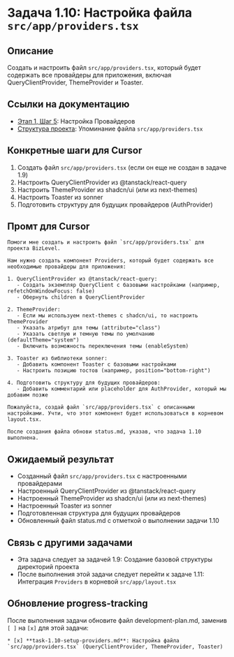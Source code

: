 # Задача 1.10: Настройка файла `src/app/providers.tsx`

## Описание
Создать и настроить файл `src/app/providers.tsx`, который будет содержать все провайдеры для приложения, включая QueryClientProvider, ThemeProvider и Toaster.

## Ссылки на документацию
- [Этап 1, Шаг 5](../BizLevel-%20План%20Реализации%20Проекта.%2031.03.rtf): Настройка Провайдеров
- [Структура проекта](../BizLevel-%20План%20Реализации%20Проекта.%2031.03.rtf): Упоминание файла `src/app/providers.tsx`

## Конкретные шаги для Cursor
1. Создать файл `src/app/providers.tsx` (если он еще не создан в задаче 1.9)
2. Настроить QueryClientProvider из @tanstack/react-query
3. Настроить ThemeProvider из shadcn/ui (или из next-themes)
4. Настроить Toaster из sonner
5. Подготовить структуру для будущих провайдеров (AuthProvider)

## Промт для Cursor
```
Помоги мне создать и настроить файл `src/app/providers.tsx` для проекта BizLevel.

Нам нужно создать компонент Providers, который будет содержать все необходимые провайдеры для приложения:

1. QueryClientProvider из @tanstack/react-query:
   - Создать экземпляр QueryClient с базовыми настройками (например, refetchOnWindowFocus: false)
   - Обернуть children в QueryClientProvider

2. ThemeProvider:
   - Если мы используем next-themes с shadcn/ui, то настроить ThemeProvider
   - Указать атрибут для темы (attribute="class")
   - Указать светлую и темную темы по умолчанию (defaultTheme="system")
   - Включить возможность переключения темы (enableSystem)

3. Toaster из библиотеки sonner:
   - Добавить компонент Toaster с базовыми настройками
   - Настроить позицию тостов (например, position="bottom-right")

4. Подготовить структуру для будущих провайдеров:
   - Добавить комментарий или placeholder для AuthProvider, который мы добавим позже

Пожалуйста, создай файл `src/app/providers.tsx` с описанными настройками. Учти, что этот компонент будет использоваться в корневом layout.tsx.

После создания файла обнови status.md, указав, что задача 1.10 выполнена.
```

## Ожидаемый результат
- Созданный файл `src/app/providers.tsx` с настроенными провайдерами
- Настроенный QueryClientProvider из @tanstack/react-query
- Настроенный ThemeProvider из shadcn/ui (или из next-themes)
- Настроенный Toaster из sonner
- Подготовленная структура для будущих провайдеров
- Обновленный файл status.md с отметкой о выполнении задачи 1.10

## Связь с другими задачами
- Эта задача следует за задачей 1.9: Создание базовой структуры директорий проекта
- После выполнения этой задачи следует перейти к задаче 1.11: Интеграция `Providers` в корневой `src/app/layout.tsx`

## Обновление progress-tracking
После выполнения задачи обновите файл development-plan.md, заменив `[ ]` на `[x]` для этой задачи:
```
* [x] **task-1.10-setup-providers.md**: Настройка файла `src/app/providers.tsx` (QueryClientProvider, ThemeProvider, Toaster)
```

